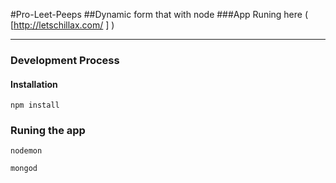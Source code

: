 #Pro-Leet-Peeps
##Dynamic form that with node 
###App Runing here ( [http://letschillax.com/ ] )

-------
### Development Process
#### Installation 

`npm install`




### Runing the app

`nodemon`

`mongod`
